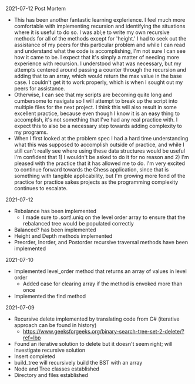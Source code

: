 2021-07-12 Post Mortem
- This has been another fantastic learning explerience. I feel much more comfortable with implementing recursion and identifying the situations where it is useful to do so. I was abl;e to write my own recursive methods for all of the methods except for 'height.' I had to seek out the assistance of my peers for this particular problem and while I can read and understand what the code is accomplishing, I'm not sure I can see how it came to be. I expect that it's simply a matter of needing more experience with recursion. I understood what was necessary, but my attempts centered around passing a counter through the recursion and adding that to an array, which would return the max value in the base case. I couldn't get it to work properly, which is when I sought out my peers for assistance. 
- Otherwise, I can see that my scripts are becoming quite long and cumbersome to navigate so I will attempt to break up the script into multiple files for the next project. I think this will also result in some excellent practice, because even though I know it is an easy thing to accomplish, it's not something that I've had any real practice with. I expect this to also be a necessary step towards adding complexity to my programs.
- When I first looked at the problem spec I had a hard time understanding what this was supposed to accomplish outside of practice, and while I still can't really see where using these data structures would be useful I'm confident that 1) I wouldn't be asked to do it for no reason and 2) I'm pleased with the practice that it has allowed me to do. I'm very excited to continue forward towards the Chess application, since that is something with tangible applicability, but I'm growing more fond of the practice for practice sakes projects as the programming complexity continues to escalate.

2021-07-12
- Rebalance has been implemented
  - I made sure to .sort!.uniq on the level order array to ensure that the rebalanced tree would be populated correctly
- Balanced? has been implemented
- Height and Depth methods implemented
- Preorder, Inorder, and Postorder recursive traversal methods have been implemented

2021-07-10
- Implemented level_order method that returns an array of values in level order
  - Added case for clearing array if the method is envoked more than once
- Implemented the find method

2021-07-09
- Recursive delete implemented by translating code from C# (iterative approach can be found in history)
  - https://www.geeksforgeeks.org/binary-search-tree-set-2-delete/?ref=lbp
- Found an iterative solution to delete but it doesn't seem right; will investigate recursive solution
- Insert completed
- build_tree will recursively build the BST with an array
- Node and Tree classes established
- Directory and files established